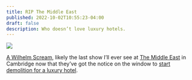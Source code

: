 ```yaml
---
title: RIP The Middle East
published: 2022-10-02T10:55:23-04:00
draft: false
description: Who doesn’t love luxury hotels.
---
```

![](https://coffee-cake.nyc3.digitaloceanspaces.com/images/2022/a-wilhelm-scream.jpeg)

[A Wilhelm Scream](https://www.awilhelmscream.com), likely the last show I’ll ever see at [The Middle East](https://www.mideastoffers.com) in Cambridge now that they’ve got the notice on the window to [start demolition for a luxury hotel](https://www.cbsnews.com/boston/news/middle-east-cambridge-closing-hotel-retail/).